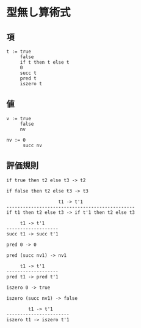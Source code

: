 # 型無し算術式

## 項

```
t := true
     false
     if t then t else t
     0
     succ t
     pred t
     iszero t
```

## 値

```
v := true
     false
     nv

nv := 0
      succ nv
```

## 評価規則

```
if true then t2 else t3 -> t2
```

```
if false then t2 else t3 -> t3
```

```
                   t1 -> t'1
-----------------------------------------------
if t1 then t2 else t3 -> if t'1 then t2 else t3
```

```
     t1 -> t'1
-------------------
succ t1 -> succ t'1
```

```
pred 0 -> 0
```

```
pred (succ nv1) -> nv1
```

```
     t1 -> t'1
-------------------
pred t1 -> pred t'1
```

```
iszero 0 -> true
```

```
iszero (succ nv1) -> false
```

```
        t1 -> t'1
-----------------------
iszero t1 -> iszero t'1
```
